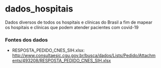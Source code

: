 # dados_hospitais
Dados diversos de todos os hospitais e clínicas do Brasil a fim de mapear os hospitais e clínicas que podem atender pacientes com covid-19

### Fontes dos dados
   - RESPOSTA_PEDIDO_CNES_SIH.xlsx: http://www.consultaesic.cgu.gov.br/busca/dados/Lists/Pedido/Attachments/493208/RESPOSTA_PEDIDO_CNES_SIH.xlsx
